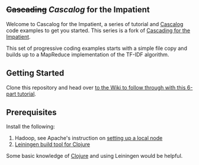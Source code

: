 ## <del>Cascading</del> *Cascalog* for the Impatient

Welcome to Cascalog for the Impatient, a series of tutorial 
and [Cascalog](http://www.cascalog.org/) code examples to get you started. This series is a fork of [Cascading for the
Impatient](http://www.cascading.org/category/impatient/).

This set of progressive coding examples starts with a simple file copy and builds up to a MapReduce implementation of the TF-IDF algorithm.

## Getting Started

Clone this repository and head over [to the Wiki to follow through with this 6-part tutorial](https://github.com/Quantisan/Impatient/wiki).

## Prerequisites

Install the following:

1. Hadoop, see Apache's instruction on [setting up a local node](http://wiki.apache.org/hadoop/GettingStartedWithHadoop)
2. [Leiningen build tool for Clojure](https://github.com/technomancy/leiningen)

Some basic knowledge of [Clojure](http://clojure.org/) and using Leiningen would be helpful.
